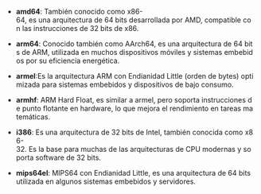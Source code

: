 - **amd64**: También conocido como x86-64, es una arquitectura de 64 bits desarrollada por AMD, compatible con las instrucciones de 32 bits de x86.
    
- **arm64**: Conocido también como AArch64, es una arquitectura de 64 bits de ARM, utilizada en muchos dispositivos móviles y sistemas embebidos por su eficiencia energética.
    
- **armel**:Es la arquitectura ARM con Endianidad Little (orden de bytes) optimizada para sistemas embebidos y dispositivos de bajo consumo.
    
- **armhf**: ARM Hard Float, es similar a armel, pero soporta instrucciones de punto flotante en hardware, lo que mejora el rendimiento en tareas matemáticas.
    
- **i386**: Es una arquitectura de 32 bits de Intel, también conocida como x86-32. Es la base para muchas de las arquitecturas de CPU modernas y soporta software de 32 bits.
    
- **mips64el**: MIPS64 con Endianidad Little, es una arquitectura de 64 bits utilizada en algunos sistemas embebidos y servidores.